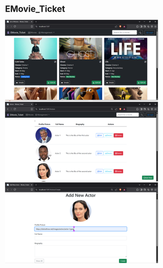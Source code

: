 # EMovie_Ticket

![Image Alt](https://github.com/BahauddinSakib/EMovie_Ticket/blob/main/Emovie1.png)
![Image Alt](https://github.com/BahauddinSakib/EMovie_Ticket/blob/main/Actor2.png)
![Image Alt](https://github.com/BahauddinSakib/EMovie_Ticket/blob/main/AddActoe3.png)

